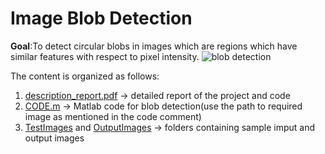 # Image Blob Detection
**Goal**:To detect circular blobs in images which are regions which have similar features with respect to pixel intensity.
![blob detection](https://user-images.githubusercontent.com/70597312/102917410-34270180-44ab-11eb-9c63-54045e993e36.PNG)

The content is organized as follows:
1. [description_report.pdf](https://github.com/VM-Kumar/Image-Blob-Detector/blob/main/decription_report.pdf) -> detailed report of the project and code
2. [CODE.m](https://github.com/VM-Kumar/Image-Blob-Detector/blob/main/CODE.m) -> Matlab code for blob detection(use the path to required image as mentioned in the code comment)
3. [TestImages](https://github.com/VM-Kumar/Image-Blob-Detector/blob/main/TestImages) and [OutputImages](https://github.com/VM-Kumar/Image-Blob-Detector/blob/main/OutoutImages) -> folders containing sample imput and output images
